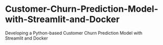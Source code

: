 # Customer-Churn-Prediction-Model-with-Streamlit-and-Docker
Developing a Python-based Customer Churn Prediction Model with Streamlit and Docker

